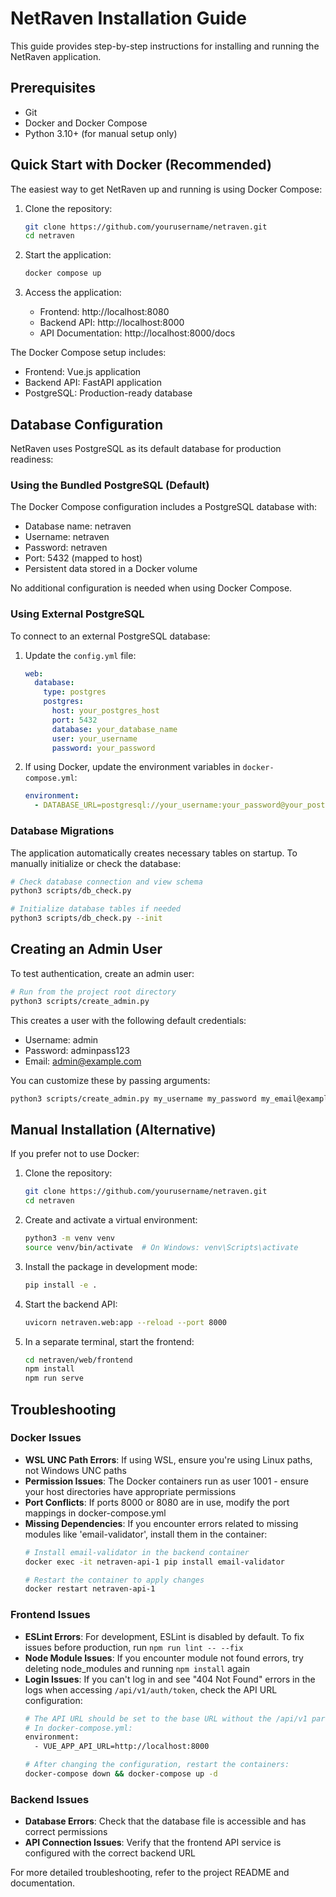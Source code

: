 # NetRaven Installation Guide

This guide provides step-by-step instructions for installing and running the NetRaven application.

## Prerequisites

- Git
- Docker and Docker Compose
- Python 3.10+ (for manual setup only)

## Quick Start with Docker (Recommended)

The easiest way to get NetRaven up and running is using Docker Compose:

1. Clone the repository:
   ```bash
   git clone https://github.com/yourusername/netraven.git
   cd netraven
   ```

2. Start the application:
   ```bash
   docker compose up
   ```

3. Access the application:
   - Frontend: http://localhost:8080
   - Backend API: http://localhost:8000
   - API Documentation: http://localhost:8000/docs

The Docker Compose setup includes:
- Frontend: Vue.js application
- Backend API: FastAPI application
- PostgreSQL: Production-ready database

## Database Configuration

NetRaven uses PostgreSQL as its default database for production readiness:

### Using the Bundled PostgreSQL (Default)

The Docker Compose configuration includes a PostgreSQL database with:
- Database name: netraven
- Username: netraven
- Password: netraven
- Port: 5432 (mapped to host)
- Persistent data stored in a Docker volume

No additional configuration is needed when using Docker Compose.

### Using External PostgreSQL

To connect to an external PostgreSQL database:

1. Update the `config.yml` file:
   ```yaml
   web:
     database:
       type: postgres
       postgres:
         host: your_postgres_host
         port: 5432
         database: your_database_name
         user: your_username
         password: your_password
   ```

2. If using Docker, update the environment variables in `docker-compose.yml`:
   ```yaml
   environment:
     - DATABASE_URL=postgresql://your_username:your_password@your_postgres_host:5432/your_database_name
   ```

### Database Migrations

The application automatically creates necessary tables on startup. To manually initialize or check the database:

```bash
# Check database connection and view schema
python3 scripts/db_check.py

# Initialize database tables if needed
python3 scripts/db_check.py --init
```

## Creating an Admin User

To test authentication, create an admin user:

```bash
# Run from the project root directory
python3 scripts/create_admin.py
```

This creates a user with the following default credentials:
- Username: admin
- Password: adminpass123
- Email: admin@example.com

You can customize these by passing arguments:

```bash
python3 scripts/create_admin.py my_username my_password my_email@example.com
```

## Manual Installation (Alternative)

If you prefer not to use Docker:

1. Clone the repository:
   ```bash
   git clone https://github.com/yourusername/netraven.git
   cd netraven
   ```

2. Create and activate a virtual environment:
   ```bash
   python3 -m venv venv
   source venv/bin/activate  # On Windows: venv\Scripts\activate
   ```

3. Install the package in development mode:
   ```bash
   pip install -e .
   ```

4. Start the backend API:
   ```bash
   uvicorn netraven.web:app --reload --port 8000
   ```

5. In a separate terminal, start the frontend:
   ```bash
   cd netraven/web/frontend
   npm install
   npm run serve
   ```

## Troubleshooting

### Docker Issues

- **WSL UNC Path Errors**: If using WSL, ensure you're using Linux paths, not Windows UNC paths
- **Permission Issues**: The Docker containers run as user 1001 - ensure your host directories have appropriate permissions
- **Port Conflicts**: If ports 8000 or 8080 are in use, modify the port mappings in docker-compose.yml
- **Missing Dependencies**: If you encounter errors related to missing modules like 'email-validator', install them in the container:
  ```bash
  # Install email-validator in the backend container
  docker exec -it netraven-api-1 pip install email-validator
  
  # Restart the container to apply changes
  docker restart netraven-api-1
  ```

### Frontend Issues

- **ESLint Errors**: For development, ESLint is disabled by default. To fix issues before production, run `npm run lint -- --fix`
- **Node Module Issues**: If you encounter module not found errors, try deleting node_modules and running `npm install` again
- **Login Issues**: If you can't log in and see "404 Not Found" errors in the logs when accessing `/api/v1/auth/token`, check the API URL configuration:
  ```bash
  # The API URL should be set to the base URL without the /api/v1 part
  # In docker-compose.yml:
  environment:
    - VUE_APP_API_URL=http://localhost:8000
  
  # After changing the configuration, restart the containers:
  docker-compose down && docker-compose up -d
  ```

### Backend Issues

- **Database Errors**: Check that the database file is accessible and has correct permissions
- **API Connection Issues**: Verify that the frontend API service is configured with the correct backend URL

For more detailed troubleshooting, refer to the project README and documentation. 